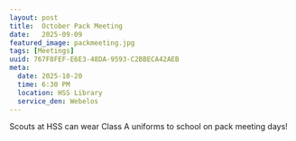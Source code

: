 ```yaml
---
layout: post
title:  October Pack Meeting
date:   2025-09-09
featured_image: packmeeting.jpg
tags: [Meetings]
uuid: 767F8FEF-E6E3-48DA-9593-C2BBECA42AEB
meta:
  date: 2025-10-20
  time: 6:30 PM
  location: HSS Library
  service_den: Webelos
---
```


Scouts at HSS can wear Class A uniforms to school on pack meeting days!
